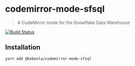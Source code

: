 # codemirror-mode-sfsql

> A CodeMirror mode for the Snowflake Data Warehouse

[![Build Status](https://travis-ci.com/keboola/codemirror-mode-sfsql.svg?branch=master)](https://travis-ci.com/keboola/codemirror-mode-sfsql)

## Installation

```console
yarn add @keboola/codemirror-mode-sfsql
```
